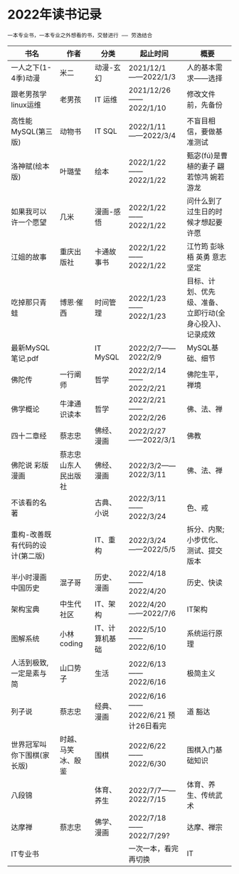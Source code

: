 # 2022年读书记录

```tip
一本专业书，一本专业之外想看的书，交替进行 —— 劳逸结合
```

| 书名 | 作者 | 分类  | 起止时间  | 概要  | 
| ---- | ---- | ---- | ---- | ---- |
| 一人之下(1-4季)动漫 | 米二 | 动漫-玄幻 | 2021/12/1——2022/1/3 | 人的基本需求——选择 |
| 跟老男孩学linux运维 | 老男孩 | IT 运维 | 2021/12/26——2022/1/10 | 修改文件前，先备份 |
| 高性能MySQL(第三版) | 动物书 | IT SQL | 2022/1/11——2022/3/4 | 不盲目相信，要做基准测试 |
| 洛神赋(绘本版) | 叶璐莹 | 绘本 | 2022/1/22——2022/1/22 | 甄宓(fú)是曹植的妻子 翩若惊鸿 婉若游龙 |
| 如果我可以许一个愿望 | 几米 | 漫画-感悟 | 2022/1/22——2022/1/22 | 问什么到了过生日的时候才想起要许愿 |
| 江姐的故事 | 重庆出版社 | 卡通故事书 | 2022/1/22——2022/1/22 | 江竹筠 彭咏梧 英勇 意志坚定 |
| 吃掉那只青蛙 | 博恩·催西 | 时间管理 | 2022/1/23——2022/1/23 | 目标、计划、优先级、准备、立即行动(全身心投入)、记录成效 |
| 最新MySQL笔记.pdf |  | IT MySQL | 2022/2/7——2022/2/9 | MySQL基础、细节 |
| 佛陀传 | 一行阐师 | 哲学 | 2022/2/14——2022/2/21 | 佛陀生平，禅境 |
| 佛学概论 | 牛津通识读本 | 哲学 | 2022/2/21——2022/2/26 | 佛、法、禅 |
| 四十二章经 | 蔡志忠 | 佛经、漫画 | 2022/2/27——2022/3/1 | 佛教 |
| 佛陀说 彩版漫画 | 蔡志忠 山东人民出版社 | 佛经、漫画 | 2022/3/2——2022/3/11 | 佛、法、禅 |
| 不该看的名著 |  | 古典、小说 | 2022/3/11——2022/3/24 | 色、戒 |
| 重构-改善既有代码的设计(第二版) |  | IT、重构 | 2022/3/24——2022/5/5 | 拆分、内聚; 小步优化、测试、提交版本 |
| 半小时漫画中国历史 | 混子哥 | 历史、漫画 | 2022/4/18——2022/4/20 | 历史、快读 |
| 架构宝典 | 中生代社区 | IT、架构 | 2022/4/20——2022/7/6 | IT架构 |
| 图解系统 | 小林coding | IT、计算机基础 | 2022/5/10——2022/6/10 | 系统运行原理 |
| 人活到极致,一定是素与简 | 山口势子 | 生活 | 2022/6/13——2022/6/16 | 极简主义 |
| 列子说 | 蔡志忠 | 经典、漫画 | 2022/6/16——2022/6/21 预计26日看完 | 道 豁达 |
| 世界冠军叫你下围棋(家长版) | 时越、马笑冰、殷鉴 | 围棋 | 2022/6/22——2022/6/30 | 围棋入门基础知识 |
| 八段锦 |  | 体育、养生 | 2022/7/7——2022/7/15 | 体育、养生、传统武术 |
| 达摩禅 | 蔡志忠 | 佛学、漫画 | 2022/7/18——2022/7/29? | 达摩、禅宗 |
| IT专业书 |  |  | 一次一本，看完再切换 | IT |